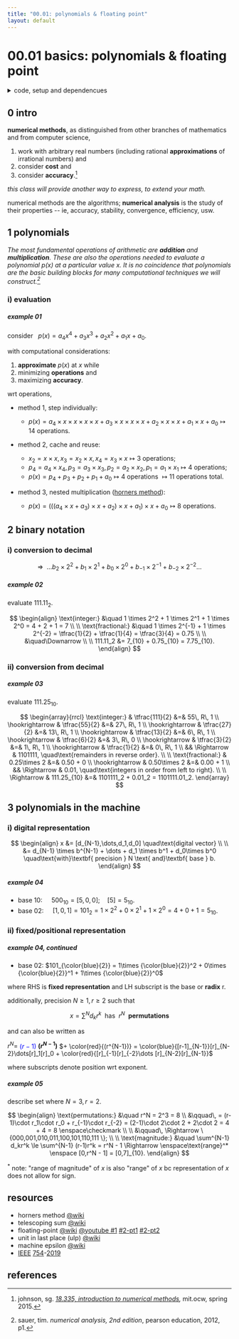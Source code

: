 ```yaml
---
title: "00.01: polynomials & floating point"
layout: default
---
```


# 00.01 basics: polynomials & floating point

<details>

<summary>code, setup and dependencues</summary>

```python
if True: # settings for the people
  import matplotlib.pyplot as plt
  import numpy as np
```

```python
def img_fps():
  es = [-2,-1,0,1,2]
  ms = np.arange(1,2,0.125) # implicit 1 + 3 position binary fractional
  zeros = np.zeros_like(ms)

  # plot
  plt.close("all")
  plt.figure(figsize=(20,2))

  plt.plot([0,8],[0,0],color="0.5")
  for e in es:
    xs = ms*pow(2,e)  # + mantissa x base^e
    plt.scatter(xs,zeros,marker="|",s=500)
    s_e = "$2^{" + f"{e}" + "}$"
    plt.text(xs.min(),.015,s_e,size="xx-large")

  plt.axis("off")
  plt.show()
```

</details>

## 0 intro

<b>numerical methods</b>, as distinguished from other branches of mathematics and from computer science,

1. work with arbitrary real numbers (including rational <b>approximations</b> of irrational numbers) and
2. consider <b>cost</b> and
3. consider <b>accuracy</b>.[^1]

<i>this class will provide another way to express, to extend your math.</i>

numerical methods are the algorithms; <b>numerical analysis</b> is the study of their properties -- ie, accuracy, stability, convergence, efficiency, usw.

## 1 polynomials

<i>The most fundamental operations of arithmetic are <b>addition</b> and <b>multiplication</b>. These are also the operations needed to evaluate a polynomial $p(x)$ at a particular value $x$. It is no coincidence that polynomials are the basic building blocks for many computational techniques we will construct.[^2]</i>

### i) evaluation

##### example 01

consider $\enspace p(x) = a_4x^4 + a_3x^3 + a_2x^2 + a_1x + a_0$.

with computational considerations:

1. <b>approximate</b> $p(x)$ at $x$ while
2. minimizing <b>operations</b> and
3. maximizing <b>accuracy</b>.

wrt operations,

- method 1, step individually:
  - $p(x) = a_4 \times x \times x \times x \times x + a_3 \times x \times x \times x + a_2 \times x \times x + a_1 \times x + a_0 \mapsto 14$ operations.

- method 2, cache and reuse:
  - $x_2 = x \times x, x_3 = x_2 \times x, x_4 = x_3 \times x \mapsto 3$ operations;
  - $p_4 = a_4 \times x_4, p_3 = a_3 \times x_3, p_2 = a_2 \times x_2, p_1 = a_1 \times x_1 \mapsto 4$ operations;
  - $p(x) = p_4 + p_3 + p_2 + p_1 + a_0 \mapsto 4$ operations $\mapsto 11$ operations total.

- method 3, nested multiplication ([horners method](https://en.wikipedia.org/wiki/Horner%27s_method)):
  - $p(x) = (((a_4 \times x + a_3) \times x + a_2) \times x + a_1) \times x + a_0 \mapsto 8$ operations.

## 2 binary notation

### i) conversion to decimal

$$
\Rightarrow \enspace \dots b_2 \times 2^2 + b_1 \times 2^1 + b_0 \times 2^0 + b_{-1} \times 2^{-1} + b_{-2} \times 2^{-2} \dots
$$

##### example 02

evaluate $111.11_2$.

$$
\begin{align}
  \text{integer:} &\quad 1 \times 2^2 + 1 \times 2^1 + 1 \times 2^0 = 4 + 2 + 1 = 7 \\
  \\
  \text{fractional:} &\quad 1 \times 2^{-1} + 1 \times 2^{-2} = \tfrac{1}{2} + \tfrac{1}{4} = \tfrac{3}{4} = 0.75 \\
  \\
  &\quad\Downarrow \\
  \\
  111.11_2 &= 7_{10} + 0.75_{10} = 7.75_{10}.
\end{align}
$$

### ii) conversion from decimal

##### example 03

evaluate $111.25_{10}$.

$$
\begin{array}{rrcl}
  \text{integer:} & \tfrac{111}{2} &=& 55\, R\, 1 \\
  \hookrightarrow & \tfrac{55}{2} &=& 27\, R\, 1 \\
  \hookrightarrow & \tfrac{27}{2} &=& 13\, R\, 1 \\
  \hookrightarrow & \tfrac{13}{2} &=& 6\, R\, 1 \\
  \hookrightarrow & \tfrac{6}{2} &=& 3\, R\, 0 \\
  \hookrightarrow & \tfrac{3}{2} &=& 1\, R\, 1 \\
  \hookrightarrow & \tfrac{1}{2} &=& 0\, R\, 1 \\
  && \Rightarrow & 1101111, \quad\text{remainders in reverse order}. \\
  \\
  \text{fractional:} & 0.25\times 2 &=& 0.50 + 0 \\
  \hookrightarrow & 0.50\times 2 &=& 0.00 + 1 \\
  && \Rightarrow & 0.01, \quad\text{integers in order from left to right}. \\
  \\
  \Rightarrow & 111.25_{10} &=& 1101111_2 + 0.01_2 = 1101111.01_2.
\end{array}
$$

## 3 polynomials in the machine

### i) digital representation

$$
\begin{align}
  x &= [d_{N-1},\dots,d_1,d_0] \quad\text{digital vector} \\
  \\
  &= d_{N-1} \times b^{N-1} + \dots + d_1 \times b^1 + d_0\times b^0 \quad\text{with}\textbf{ precision } N \text{ and}\textbf{ base } b.
\end{align}
$$

##### example 04

- base 10: $\quad 500_{10} = [5,0,0]; \quad [5] = 5_{10}$.
- base 02: $\quad [1,0,1] = 101_2 = 1\times 2^2 + 0\times 2^1 + 1\times 2^0 = 4 + 0 + 1 = 5_{10}$.

### ii) fixed/positional representation

##### example 04, continued

- base 02: $101_{\color{blue}{2}} = 1\times {\color{blue}{2}}^2 + 0\times {\color{blue}{2}}^1 + 1\times {\color{blue}{2}}^0$

where RHS is <b>fixed representation</b> and LH subscript is the base or <b>radix</b> r.

additionally, precision $N\ge 1, r\ge 2$ such that

$$
x = \sum^N d_kr^k \enspace\text{has}\enspace r^N \enspace\textbf{permutations}
$$

and can also be written as

$r^N =$ <font color=blue>$(r-1)$</font> <b>$(r^{N-1})$</b> $+ \color{red}{(r^{N-1})} = \color{blue}{[r-1]_{N-1}}[r]_{N-2}\dots[r]_1[r]_0 + \color{red}{[r]_{-1}[r]_{-2}\dots [r]_{N-2}[r]_{N-1}}$

where subscripts denote position wrt exponent.

##### example 05

describe set where $N=3, r=2$.

$$
\begin{align}
  \text{permutations:} &\quad r^N = 2^3 = 8 \\
  &\qquad\,
    = (r-1)\cdot r_1\cdot r_0 + r_{-1}\cdot r_{-2}
    = (2-1)\cdot 2\cdot 2 + 2\cdot 2 = 4 + 4 = 8 \enspace\checkmark \\
  \\
  &\qquad\, \Rightarrow \{000,001,010,011,100,101,110,111 \}; \\
  \\
  \text{magnitude:}
    &\quad
      \sum^{N-1} d_kr^k \le \sum^{N-1} (r-1)r^k = r^N - 1
      \Rightarrow \enspace\text{range}^* \enspace [0,r^N - 1] = [0,7]_{10}.
\end{align}
$$

$^*$ note: "range of magnitude" of $x$ is also "range" of $x$ bc representation of $x$ does not allow for sign.

## resources

- horners method [@wiki](https://en.wikipedia.org/wiki/Horner%27s_method)
- telescoping sum [@wiki](https://en.wikipedia.org/wiki/Telescoping_series)
- floating-point [@wiki](https://en.wikipedia.org/wiki/Floating-point_arithmetic) [@youtube #1](https://www.youtube.com/watch?v=dQhj5RGtag0) [#2-pt1](https://www.youtube.com/watch?v=gc1Nl3mmCuY) [#2-pt2](https://www.youtube.com/watch?v=b2FgF2sUoS8)
- unit in last place (ulp) [@wiki](https://en.wikipedia.org/wiki/Unit_in_the_last_place)
- machine epsilon [@wiki](https://en.wikipedia.org/wiki/Machine_epsilon)
- [IEEE](https://www.ieee.org/) [754](https://en.wikipedia.org/wiki/IEEE_754)-[2019](https://standards.ieee.org/ieee/754/6210/)

## references

[^1]: johnson, sg. <i>[18.335, introduction to numerical methods](https://ocw.mit.edu/courses/18-335j-introduction-to-numerical-methods-spring-2019/),</i> mit.ocw, spring 2015.
[^2]: sauer, tim. <i>numerical analysis, 2nd edition</i>, pearson education, 2012, p1.
[^3]: martinez, vincent. <i>math 685</i>, hunter, spring 2023.
[^4]: <i>ibid</i>.
[^5]: nerdfirst. <i>[denormal numbers](https://www.youtube.com/watch?v=b2FgF2sUoS8)</i>, [0612 tv](https://www.youtube.com/@NERDfirst), 2020.
